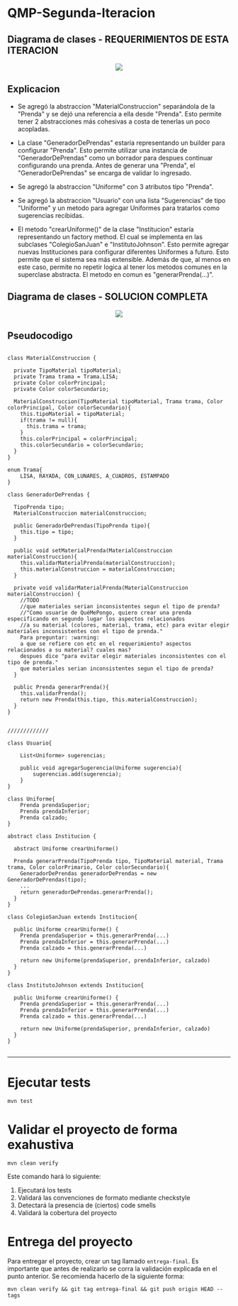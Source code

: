 # QMP-Segunda-Iteracion

## Diagrama de clases - REQUERIMIENTOS DE ESTA ITERACION

<p align="center"> 
<img src="QMP-Segunda-Iteracion-resumido.png">
</p>

## Explicacion

* Se agregó la abstraccion "MaterialConstruccion" separándola de la "Prenda" y se dejó una referencia a ella desde "Prenda". 
  Esto permite tener 2 abstracciones más cohesivas a costa de tenerlas un poco acopladas.
  

* La clase "GeneradorDePrendas" estaría representando un builder para configurar "Prenda". Esto permite utilizar una 
  instancia de "GeneradorDePrendas" como un borrador para despues continuar configurando una prenda. 
  Antes de generar una "Prenda", el "GeneradorDePrendas" se encarga de validar lo ingresado.


* Se agregó la abstraccion "Uniforme" con 3 atributos tipo "Prenda".


* Se agregó la abstraccion "Usuario" con una lista "Sugerencias" de tipo "Uniforme" y un metodo para agregar Uniformes
  para tratarlos como sugerencias recibidas.


* El metodo "crearUniforme()" de la clase "Institucion" estaría representando un factory method. 
  El cual se implementa en las subclases "ColegioSanJuan" e "InstitutoJohnson". Esto permite agregar 
  nuevas Instituciones para configurar diferentes Uniformes a futuro. Esto permite que el sistema sea más extensible. 
  Además de que, al menos en este caso, permite no repetir logica al tener los metodos comunes en la superclase abstracta.
  El metodo en comun es "generarPrenda(...)".
  

## Diagrama de clases - SOLUCION COMPLETA

<p align="center"> 
<img src="QMP-Segunda-Iteracion.png">
</p>


## Pseudocodigo

~~~

class MaterialConstruccion {

  private TipoMaterial tipoMaterial;
  private Trama trama = Trama.LISA;
  private Color colorPrincipal;
  private Color colorSecundario;

  MaterialConstruccion(TipoMaterial tipoMaterial, Trama trama, Color colorPrincipal, Color colorSecundario){
    this.tipoMaterial = tipoMaterial;
    if(trama != null){
      this.trama = trama;
    }
    this.colorPrincipal = colorPrincipal;
    this.colorSecundario = colorSecundario;
  }
}

enum Trama{
    LISA, RAYADA, CON_LUNARES, A_CUADROS, ESTAMPADO
}

class GeneradorDePrendas {

  TipoPrenda tipo;
  MaterialConstruccion materialConstruccion;

  public GeneradorDePrendas(TipoPrenda tipo){
    this.tipo = tipo;
  }

  public void setMaterialPrenda(MaterialConstruccion materialConstruccion){
    this.validarMaterialPrenda(materialConstruccion);
    this.materialConstruccion = materialConstruccion;
  }

  private void validarMaterialPrenda(MaterialConstruccion materialConstruccion) {
    //TODO
    //que materiales serian inconsistentes segun el tipo de prenda?
    //"Como usuarie de QuéMePongo, quiero crear una prenda especificando en segundo lugar los aspectos relacionados 
    //a su material (colores, material, trama, etc) para evitar elegir materiales inconsistentes con el tipo de prenda."
    Para preguntar: :warning:
    a que se refiere con etc en el requerimiento? aspectos relacionados a su material? cuales mas?
    despues dice "para evitar elegir materiales inconsistentes con el tipo de prenda."
    que materiales serian inconsistentes segun el tipo de prenda?
  }

  public Prenda generarPrenda(){
    this.validarPrenda();
    return new Prenda(this.tipo, this.materialConstruccion);
  }
}


/////////////

class Usuario{
    
    List<Uniforme> sugerencias;
    
    public void agregarSugerencia(Uniforme sugerencia){
        sugerencias.add(sugerencia);
    }
}

class Uniforme{
    Prenda prendaSuperior;
    Prenda prendaInferior;
    Prenda calzado;
}

abstract class Institucion {

  abstract Uniforme crearUniforme()

  Prenda generarPrenda(TipoPrenda tipo, TipoMaterial material, Trama trama, Color colorPrimario, Color colorSecundario){
    GeneradorDePrendas generadorDePrendas = new GeneradorDePrendas(tipo);
    ...
    return generadorDePrendas.generarPrenda();
  }
}

class ColegioSanJuan extends Institucion{

  public Uniforme crearUniforme() {
    Prenda prendaSuperior = this.generarPrenda(...)
    Prenda prendaInferior = this.generarPrenda(...)
    Prenda calzado = this.generarPrenda(...)
    
    return new Uniforme(prendaSuperior, prendaInferior, calzado)
  }
}

class InstitutoJohnson extends Institucion{

  public Uniforme crearUniforme() {
    Prenda prendaSuperior = this.generarPrenda(...)
    Prenda prendaInferior = this.generarPrenda(...)
    Prenda calzado = this.generarPrenda(...)

    return new Uniforme(prendaSuperior, prendaInferior, calzado)
  }
}


~~~

---


# Ejecutar tests

```
mvn test
```

# Validar el proyecto de forma exahustiva

```
mvn clean verify
```

Este comando hará lo siguiente:

 1. Ejecutará los tests
 2. Validará las convenciones de formato mediante checkstyle
 3. Detectará la presencia de (ciertos) code smells
 4. Validará la cobertura del proyecto

# Entrega del proyecto

Para entregar el proyecto, crear un tag llamado `entrega-final`. Es importante que antes de realizarlo se corra la validación
explicada en el punto anterior. Se recomienda hacerlo de la siguiente forma:

```
mvn clean verify && git tag entrega-final && git push origin HEAD --tags
```

